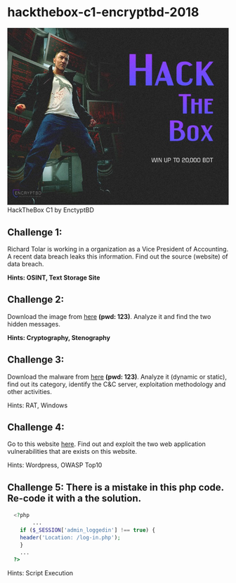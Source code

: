 # hackthebox-c1-encryptbd-2018
![HTB Image](https://raw.githubusercontent.com/rudSarkar/hackthebox-c1-encryptbd-2018/master/htb.jpeg)
HackTheBox C1 by EnctyptBD

## Challenge 1:
Richard Tolar is working in a organization as a Vice President of Accounting. A recent data breach leaks this information. Find out the source (website) of data breach.

**Hints: OSINT, Text Storage Site**



## Challenge 2:
Download the image from [here](https://raw.githubusercontent.com/rudSarkar/hackthebox-c1-encryptbd-2018/master/Challenge-2/thumb.rar) **(pwd: 123)**. Analyze it and find the two hidden messages.

**Hints: Cryptography, Stenography**



## Challenge 3:
Download the malware from [here](https://raw.githubusercontent.com/rudSarkar/hackthebox-c1-encryptbd-2018/master/Challenge-3/system.rar) **(pwd: 123)**. Analyze it (dynamic or static), find out its category, identify the C&C server, exploitation methodology and other activities.

Hints: RAT, Windows



## Challenge 4:
Go to this website [here](http://104.129.171.125/). Find out and exploit the two web application vulnerabilities that are exists on this website.

Hints: Wordpress, OWASP Top10

## Challenge 5: There is a mistake in this php code. Re-code it with a the solution.
```PHP
  <?php
        ...
    if ($_SESSION['admin_loggedin'] !== true) {
    header('Location: /log-in.php');
    }
    ...
  ?>
```
Hints: Script Execution
